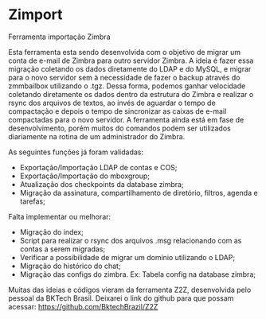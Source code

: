 # Zimport
Ferramenta importação Zimbra

Esta ferramenta esta sendo desenvolvida com o objetivo de migrar um conta de e-mail de Zimbra para outro servidor Zimbra.
A ideia é fazer essa migração coletando os dados diretamente do LDAP e do MySQL, e migrar para o novo servidor sem à necessidade de fazer o backup através do zmmbailbox utilizando o .tgz.
Dessa forma, podemos ganhar velocidade coletando diretamente os dados dentro da estrutura do Zimbra e realizar o rsync dos arquivos de textos, ao invés de aguardar o tempo de compactação e depois o tempo de sincronizar as caixas de e-mail compactadas para o novo servidor.
A ferramenta ainda está em fase de desenvolvimento, porém muitos do comandos podem ser utilizados diariamente na rotina de um administrador do Zimbra.

As seguintes funções já foram validadas:

- Exportação/Importação LDAP de contas e COS;
- Exportação/Importação do mboxgroup;
- Atualização dos checkpoints da database zimbra;
- Migração da assinatura, compartilhamento de diretório, filtros, agenda e tarefas;

Falta implementar ou melhorar:

- Migração do index;
- Script para realizar o rsync dos arquivos .msg relacionando com as contas a serem migradas;
- Verificar a possibilidade de migrar um domínio utilizando o LDAP;
- Migração do histórico do chat;
- Migração das configs do zimbra. Ex: Tabela config na database zimbra;

Muitas das ideias e códigos vieram da ferramenta Z2Z, desenvolvida pelo pessoal da BKTech Brasil.
Deixarei o link do github para que possam acessar: https://github.com/BktechBrazil/Z2Z
